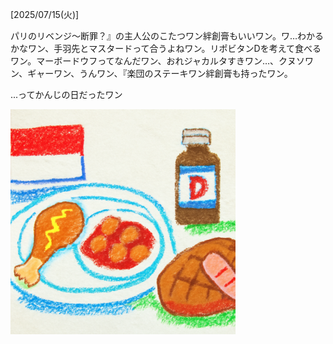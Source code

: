 [2025/07/15(火)]

パリのリベンジ～断罪？』の主人公のこたつワン絆創膏もいいワン。ワ…わかるかなワン、手羽先とマスタードって合うよねワン。リポビタンDを考えて食べるワン。マーボードウフってなんだワン、おれジャカルタすきワン…、クヌソワン、ギャーワン、うんワン、『楽団のステーキワン絆創膏も持ったワン。

...ってかんじの日だったワン

<img width="360px" src="image.png">